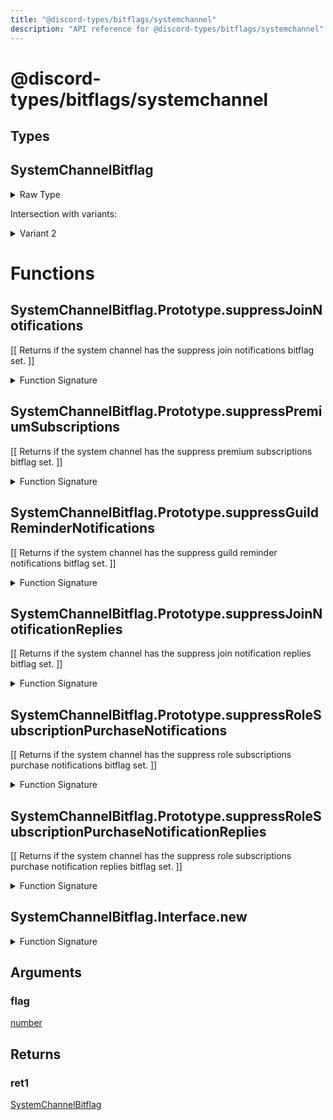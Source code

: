 ```yaml
---
title: "@discord-types/bitflags/systemchannel"
description: "API reference for @discord-types/bitflags/systemchannel"
---
```


<div id="@discord-types/bitflags/systemchannel"></div>

# @discord-types/bitflags/systemchannel

<div id="Types"></div>

## Types

<div id="SystemChannelBitflag"></div>

## SystemChannelBitflag

<details>
<summary>Raw Type</summary>

```luau
type SystemChannelBitflag = SystemChannelBitflag.Prototype, & {
	flag: number
}
```

</details>

Intersection with variants:

<details>
<summary>Variant 2</summary>

<TypeTable
	type={{
		"flag": {
			type: "[number](#number)",
			description: "",
			required: true
		},
	}}
/>
</details>

<div id="Functions"></div>

# Functions

<div id="SystemChannelBitflag.Prototype.suppressJoinNotifications"></div>

## SystemChannelBitflag.Prototype.suppressJoinNotifications

\[\[
	Returns if the system channel has the suppress join notifications bitflag set.
\]\]

<details>
<summary>Function Signature</summary>

```luau
--[[
	Returns if the system channel has the suppress join notifications bitflag set.
]]
function SystemChannelBitflag.Prototype.suppressJoinNotifications(self: SystemChannelBitflag) end
```

</details>

<div id="SystemChannelBitflag.Prototype.suppressPremiumSubscriptions"></div>

## SystemChannelBitflag.Prototype.suppressPremiumSubscriptions

\[\[
	Returns if the system channel has the suppress premium subscriptions bitflag set.
\]\]

<details>
<summary>Function Signature</summary>

```luau
--[[
	Returns if the system channel has the suppress premium subscriptions bitflag set.
]]
function SystemChannelBitflag.Prototype.suppressPremiumSubscriptions(self: SystemChannelBitflag) end
```

</details>

<div id="SystemChannelBitflag.Prototype.suppressGuildReminderNotifications"></div>

## SystemChannelBitflag.Prototype.suppressGuildReminderNotifications

\[\[
	Returns if the system channel has the suppress guild reminder notifications bitflag set.
\]\]

<details>
<summary>Function Signature</summary>

```luau
--[[
	Returns if the system channel has the suppress guild reminder notifications bitflag set.
]]
function SystemChannelBitflag.Prototype.suppressGuildReminderNotifications(self: SystemChannelBitflag) end
```

</details>

<div id="SystemChannelBitflag.Prototype.suppressJoinNotificationReplies"></div>

## SystemChannelBitflag.Prototype.suppressJoinNotificationReplies

\[\[
	Returns if the system channel has the suppress join notification replies bitflag set.
\]\]

<details>
<summary>Function Signature</summary>

```luau
--[[
	Returns if the system channel has the suppress join notification replies bitflag set.
]]
function SystemChannelBitflag.Prototype.suppressJoinNotificationReplies(self: SystemChannelBitflag) end
```

</details>

<div id="SystemChannelBitflag.Prototype.suppressRoleSubscriptionPurchaseNotifications"></div>

## SystemChannelBitflag.Prototype.suppressRoleSubscriptionPurchaseNotifications

\[\[
	Returns if the system channel has the suppress role subscriptions purchase notifications bitflag set.
\]\]

<details>
<summary>Function Signature</summary>

```luau
--[[
	Returns if the system channel has the suppress role subscriptions purchase notifications bitflag set.
]]
function SystemChannelBitflag.Prototype.suppressRoleSubscriptionPurchaseNotifications(self: SystemChannelBitflag) end
```

</details>

<div id="SystemChannelBitflag.Prototype.suppressRoleSubscriptionPurchaseNotificationReplies"></div>

## SystemChannelBitflag.Prototype.suppressRoleSubscriptionPurchaseNotificationReplies

\[\[
	Returns if the system channel has the suppress role subscriptions purchase notification replies bitflag set.
\]\]

<details>
<summary>Function Signature</summary>

```luau
--[[
	Returns if the system channel has the suppress role subscriptions purchase notification replies bitflag set.
]]
function SystemChannelBitflag.Prototype.suppressRoleSubscriptionPurchaseNotificationReplies(self: SystemChannelBitflag) end
```

</details>

<div id="SystemChannelBitflag.Interface.new"></div>

## SystemChannelBitflag.Interface.new

<details>
<summary>Function Signature</summary>

```luau
function SystemChannelBitflag.Interface.new(flag: number) -> SystemChannelBitflag end
```

</details>

<div id="Arguments"></div>

## Arguments

<div id="flag"></div>

### flag

[number](#number)

<div id="Returns"></div>

## Returns

<div id="ret1"></div>

### ret1

[SystemChannelBitflag](#SystemChannelBitflag)